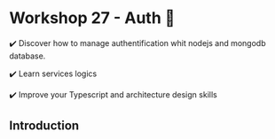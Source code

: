 # Workshop 27 - Auth :rocket:

:heavy_check_mark: Discover how to manage authentification whit nodejs and mongodb database.  

:heavy_check_mark: Learn services logics

:heavy_check_mark: Improve your Typescript and architecture design skills

## Introduction